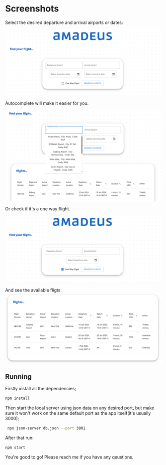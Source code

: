 # Screenshots

Select the desired departure and arrival airports or dates:

![App Screenshot](./src/Images/README/case_study_1.png)

Autocomplete will make it easier for you:

![App Screenshot](./src/Images/README/case_study_4.png)

Or check if it's a one way flight.

![App Screenshot](./src/Images/README/case_study_2.png)

And see the available fligts:
![App Screenshot](./src/Images/README/case_study_3.png)

## Running

Firstly install all the dependencies;

```bash
npm install
```

Then start the local server using json data on any desired port, but make sure it won't work on the same default port as the app itself(it's usually 3000);

```bash
 npx json-server db.json --port 3001
```

After that run:

```bash
npm start
```

You're good to go!
Please reach me if you have any qeustions.
